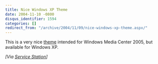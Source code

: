 ```yaml
---
title: Nice Windows XP Theme
date: 2004-11-10 -0800
disqus_identifier: 1594
categories: []
redirect_from: "/archive/2004/11/09/nice-windows-xp-theme.aspx/"
---
```


This is a very nice
[theme](http://www.softpedia.com/public/cat/9/3/9-3-42.shtml) intended
for Windows Media Center 2005, but available for Windows XP.

*[Via [Service
Station](http://pluralsight.com/blogs/aaron/archive/2004/11/10/3401.aspx)]*

